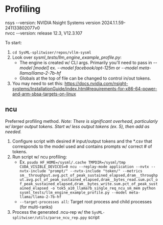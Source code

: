 # Profiling
nsys --version: NVIDIA Nsight Systems version 2024.1.1.59-241133802077v0  
nvcc --version: release 12.3, V12.3.107

To start:
1. `cd SysML-splitwiser/repos/vllm-sysml`  
2. Look over *sysml_tests/llm_engine_example_profile.py*:  
    - The engine is created w/ CLI args. Primarily you'll need to pass in *--model [model]* ex. *--model facebook/opt-125m* or *--model meta-llama/llama-2-7b-hf*  
    - Globals at the top of file can be changed to control in/out tokens.  
3. You may need to set this: https://docs.nvidia.com/nsight-systems/InstallationGuide/index.html#requirements-for-x86-64-power-and-arm-sbsa-targets-on-linux  

## ncu
Preferred profiling method. *Note: There is significant overhead, particularly w/ larger output tokens. Start w/ less output tokens (ex. 5), then add as needed.*
1. Configure script with desired # input/output tokens and the *.csv that corresponds to the model used and contains prompts w/ correct # of tokens.  
2. Run script w/ ncu profiling:  
    - Ex. `psudo HF_HOME=/sysml/.cache TMPDIR=/sysml/tmp CUDA_VISIBLE_DEVICES=0 ncu --replay-mode application --nvtx --nvtx-include "prompt/" --nvtx-include "token/" --metrics sm__throughput.avg.pct_of_peak_sustained_elapsed,dram__throughput.avg.pct_of_peak_sustained_elapsed,dram__bytes_read.sum.pct_of_peak_sustained_elapsed,dram__bytes_write.sum.pct_of_peak_sustained_elapsed -o tok5_a10_llama7b_single_req_ncu_sm_mem python sysml_tests/llm_engine_example_profile.py --model meta-llama/llama-2-7b-hf`  
    - `--target-processes all`: Target root process and child processes (for multi-ranks)
3. Process the generated .ncu-rep w/ the `SysML-splitwiser/utils/parse_ncu_rep.ppy` script  
